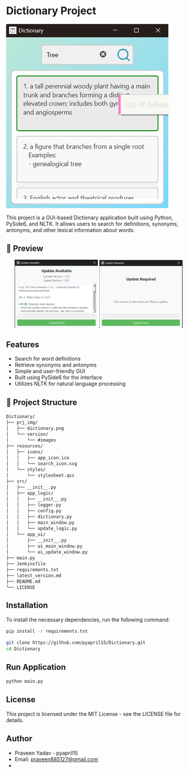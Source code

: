 # Dictionary Project

![QRCodeGenerator Banner](prj_img/dictionary.png)

This project is a GUI-based Dictionary application built using Python, PySide6, and NLTK. It allows users to search for definitions, synonyms, antonyms, and other lexical information about words.

## 📸 Preview

<!-- Replace the path or URL below with your actual image path if needed -->
<p align="center">
  <img src="https://raw.githubusercontent.com/pyapril15/Dictionary/main/prj_img/version/100/update_available.png" width="45%" />
  <img src="https://raw.githubusercontent.com/pyapril15/Dictionary/main/prj_img/version/100/update_required.png" width="45%" />
</p>

## Features

- Search for word definitions
- Retrieve synonyms and antonyms
- Simple and user-friendly GUI
- Built using PySide6 for the interface
- Utilizes NLTK for natural language processing


## 🧠 Project Structure

```plaintext
Dictionary/
├── prj_img/
│   ├── dictionary.png
│   └── version/
│       └── #images
├── resources/
│   ├── icons/
│   │   ├── app_icon.ico
│   │   └── search_icon.svg
│   └── styles/
│       └── stylesheet.qss
├── src/
│   ├── __init__.py
│   ├── app_logic/
│   │   ├── __init__.py
│   │   ├── logger.py
│   │   ├── config.py
│   │   ├── dictionary.py
│   │   ├── main_window.py
│   │   └── update_logic.py
│   └── app_ui/
│       ├── __init__.py
│       ├── ui_main_window.py
│       └── ui_update_window.py
├── main.py
├── Jenkinsfile
├── requirements.txt
├── latest_version.md
├── README.md
└── LICENSE
```

## Installation

To install the necessary dependencies, run the following command:

```bash
pip install -r requirements.txt
```

```bash
git clone https://github.com/pyapril15/Dictionary.git
cd Dictionary
```

## Run Application
```bash
python main.py
```

## License
This project is licensed under the MIT License - see the LICENSE file for details.

## Author
- Praveen Yadav - pyapril15
- Email: praveen885127@gmail.com
- 